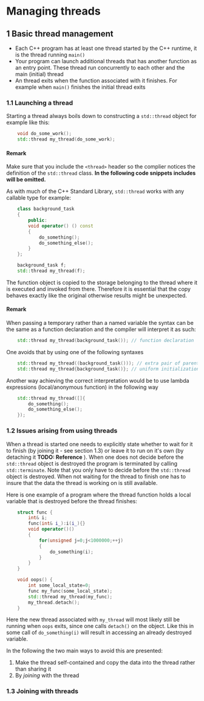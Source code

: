 # Managing threads

## 1 Basic thread management

- Each C++ program has at least one thread started by the C++ runtime, it is the thread running ```main()```
- Your program can launch additional threads that has another function as an entry point. These thread run concurrently to each other and the main (initial) thread
- An thread exits when the function associated with it finishes. For example when      ```main()``` finishes the initial thread exits

### 1.1 Launching a thread

Starting a thread always boils down to constructing a ```std::thread``` object for example like this:

````cpp
    void do_some_work();
    std::thread my_thread(do_some_work);
````

#### Remark

Make sure that you include the ```<thread>``` header so the complier notices the definition of the ```std::thread``` class. **In the following code snippets includes will be omitted.**

As with much of the C++ Standard Library, ```std::thread``` works with any callable type for example:

````cpp
    class background_task
    {
        public:
        void operator() () const
        {
            do_something();
            do_something_else();
        }
    };

    background_task f;
    std::thread my_thread(f);
````

The function object is copied to the storage belonging to the thread where it is executed and invoked from there. Therefore it is essential that the copy behaves exactly like the original otherwise results might be unexpected.

#### Remark

When passing a temporary rather than a named variable the syntax can be the same as a function declaration and the compiler will interpret it as such:

````cpp
    std::thread my_thread(background_task()); // function declaration
````

One avoids that by using one of the following syntaxes 

````cpp
    std::thread my_thread((background_task())); // extra pair of parentheses 
    std::thread my_thread{background_task()}; // uniform initialization syntax
````

Another way achieving the correct interpretation would be to use lambda expressions (local/anonymous function) in the following way 

````cpp
    std::thread my_thread([]{
        do_something();
        do_something_else();
    });
````

### 1.2 Issues arising from using threads

When a thread is started one needs to explicitly state whether to wait for it to finish (by joining it - see section 1.3) or leave it to run on it's own (by detaching it **TODO: Reference** ). When one does not decide before the ```std::thread``` object is destroyed the program is terminated by calling ```std::terminate```. Note that you only have to decide before the ```std::thread``` object is destroyed. When not waiting for the thread to finish one has to insure that the data the thread is working on is still available. 

Here is one example of a program where the thread function holds a local variable that is destroyed before the thread finishes: 

````cpp
    struct func {
        int& i;
        func(int& i_):i(i_){}
        void operator()()
        {
            for(unsigned j=0;j<1000000;++j)
            {
                do_something(i);
            }
        }
    }

    void oops() {
        int some_local_state=0;
        func my_func(some_local_state);
        std::thread my_thread(my_func);
        my_thread.detach();
    }
````

Here the new thread associated with ```my_thread``` will most likely still be running when ```oops``` exits, since one calls ```detach()``` on the object. Like this in some call of ```do_something(i)``` will result in accessing an already destroyed variable.

In the following the two main ways to avoid this are presented:

1. Make the thread self-contained and copy the data into the thread rather than sharing it
2. By *joining* with the thread

### 1.3 Joining with threads

